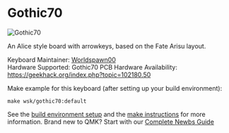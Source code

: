 # Gothic70

![Gothic70](https://i.imgur.com/7m27GkL.jpg)

An Alice style board with arrowkeys, based on the Fate Arisu layout.

Keyboard Maintainer: [Worldspawn00](https://github.com/Worldspawn00)  
Hardware Supported: Gothic70 PCB
Hardware Availability: https://geekhack.org/index.php?topic=102180.50

Make example for this keyboard (after setting up your build environment):

    make wsk/gothic70:default

See the [build environment setup](https://docs.qmk.fm/#/getting_started_build_tools) and the [make instructions](https://docs.qmk.fm/#/getting_started_make_guide) for more information. Brand new to QMK? Start with our [Complete Newbs Guide](https://docs.qmk.fm/#/newbs)